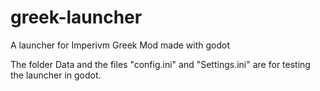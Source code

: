 # greek-launcher
A launcher for Imperivm Greek Mod made with godot

The folder Data and the files "config.ini" and "Settings.ini" are for testing the launcher in godot.
